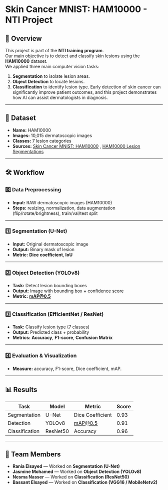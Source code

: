 # Skin Cancer MNIST: HAM10000 - NTI Project

## 📌 Overview
This project is part of the **NTI training program**.  
Our main objective is to detect and classify skin lesions using the **HAM10000** dataset.  
We applied three main computer vision tasks:
1. **Segmentation** to isolate lesion areas.
2. **Object Detection** to locate lesions.
3. **Classification** to identify lesion type.
Early detection of skin cancer can significantly improve patient outcomes, and this project demonstrates how AI can assist dermatologists in diagnosis.

---

## 📂 Dataset
- **Name:** HAM10000
- **Images:** 10,015 dermatoscopic images
- **Classes:** 7 lesion categories
- **Sources:** [Skin Cancer MNIST: HAM10000](https://www.kaggle.com/datasets/kmader/skin-cancer-mnist-ham10000) ,
[HAM10000 Lesion Segmentations](https://www.kaggle.com/datasets/tschandl/ham10000-lesion-segmentations) 

---

## 🛠 Workflow
### 0️⃣ Data Preprocessing
- **Input:** RAW dermatoscopic images (HAM10000)
- **Steps:** resizing, normalization, data augmentation (flip/rotate/brightness), train/val/test split

---

### 1️⃣ Segmentation (U-Net)
- **Input:** Original dermatoscopic image
- **Output:** Binary mask of lesion
- **Metric:** **Dice coefficient**, **IoU**

---

### 2️⃣ Object Detection (YOLOv8)
- **Task:** Detect lesion bounding boxes
- **Output:** Image with bounding box + confidence score
- **Metric:** **mAP@0.5**

---

### 3️⃣ Classification (EfficientNet / ResNet)
- **Task:** Classify lesion type (7 classes)
- **Output:** Predicted class + probability
- **Metrics:** **Accuracy**, **F1-score**, **Confusion Matrix**

---

### 4️⃣ Evaluation & Visualization
- **Measure:** accuracy, F1-score, Dice coefficient, mAP.

---

## 📊 Results
| Task            | Model          | Metric           | Score  |
|-----------------|----------------|------------------|--------|
| Segmentation    | U-Net          | Dice Coefficient | 0.93   |
| Detection       | YOLOv8         | mAP@0.5          | 0.91   |
| Classification  | ResNet50       | Accuracy         | 0.96   |

---
## 👥 Team Members
- **Rania Elsayed** — Worked on **Segmentation (U-Net)**
- **Jasmine Mohamed** — Worked on **Object Detection (YOLOv8)**
- **Nesma Nasser** — Worked on **Classification (ResNet50)** 
- **Bassant Elsayed** — Worked on **Classification (VGG16 / MobileNetv2)** 






